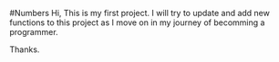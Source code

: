 #Numbers
Hi,
This is my first project.
I will try to update and add new functions to this project as I move on in my journey of becomming a programmer. 

Thanks.
